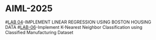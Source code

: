# AIML-2025
#[LAB 04](https://colab.research.google.com/drive/1DbvyQrhMk6n9ptedbP9QLgwBXOaioZH7#scrollTo=UXt6Z7r_5fWe)-IMPLEMENT LINEAR  REGRESSION USING BOSTON HOUSING DATA
#[LAB-06](https://github.com/kirankumareranki/AIML-2025/blob/main/Lab06-AIML.ipynb)-Implement K-Nearest Neighbor Classification using Classified Manufacturing Dataset
